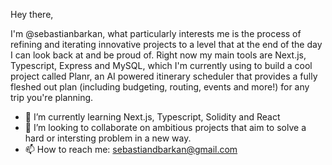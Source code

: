 Hey there,

I'm @sebastianbarkan, what particularly interests me is the process of refining and iterating innovative projects to a level that at the end of the day I can look back at and be proud of. Right now my main tools are Next.js, Typescript, Express and MySQL, which I'm currently using to build a cool project called Planr, an AI powered itinerary scheduler that provides a fully fleshed out plan (including budgeting, routing, events and more!) for any trip you're planning. 

- 🌱 I’m currently learning Next.js, Typescript, Solidity and React
- 💞️ I’m looking to collaborate on ambitious projects that aim to solve a hard or intersting problem in a new way.
- 📫 How to reach me: sebastiandbarkan@gmail.com

<!---
sebastianbarkan/sebastianbarkan is a ✨ special ✨ repository because its `README.md` (this file) appears on your GitHub profile.
You can click the Preview link to take a look at your changes.
--->
